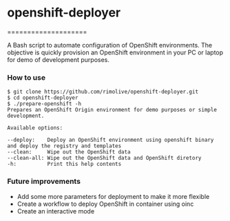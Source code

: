 # openshift-deployer
====================

A Bash script to automate configuration of OpenShift environments. The objective is quickly provision an OpenShift environment in your PC or laptop for demo of development purposes.

### How to use

```
$ git clone https://github.com/rimolive/openshift-deployer.git
$ cd openshift-deployer
$ ./prepare-openshift -h
Prepares an OpenShift Origin environment for demo purposes or simple development.

Available options:

--deploy:    Deploy an OpenShift environment using openshift binary and deploy the registry and templates
--clean:     Wipe out the OpenShift data
--clean-all: Wipe out the OpenShift data and OpenShift diretory
-h:          Print this help contents
```

### Future improvements

* Add some more parameters for deployment to make it more flexible
* Create a workflow to deploy OpenShift in container using oinc
* Create an interactive mode

